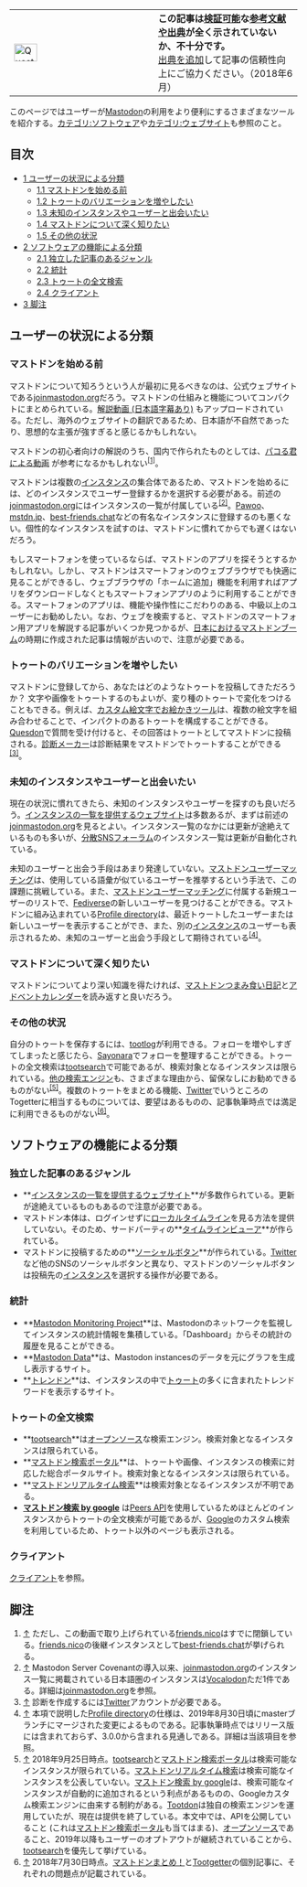 <div>

<table role="presentation">
<colgroup>
<col style="width: 50%" />
<col style="width: 50%" />
</colgroup>
<tbody>
<tr class="odd">
<td><div>
<img src="/images/thumb/6/64/Question_book-4.svg/40px-Question_book-4.svg.png" srcset="/images/thumb/6/64/Question_book-4.svg/60px-Question_book-4.svg.png 1.5x, /images/thumb/6/64/Question_book-4.svg/80px-Question_book-4.svg.png 2x" width="40" height="31" alt="Question book-4.svg" />
</div></td>
<td><div>
<strong>この記事は<a href="https://ja.wikipedia.org/wiki/%E6%A4%9C%E8%A8%BC%E5%8F%AF%E8%83%BD%E6%80%A7" title="wikipedia:検証可能性">検証可能</a>な<a href="https://ja.wikipedia.org/wiki/%E4%BF%A1%E9%A0%BC%E3%81%A7%E3%81%8D%E3%82%8B%E6%83%85%E5%A0%B1%E6%BA%90" title="wikipedia:信頼できる情報源">参考文献や出典</a>が全く示されていないか、不十分です。</strong><br />
<a href="https://ja.wikipedia.org/wiki/%E5%87%BA%E5%85%B8%E3%82%92%E6%98%8E%E8%A8%98%E3%81%99%E3%82%8B" title="wikipedia:出典を明記する">出典を追加</a>して記事の信頼性向上にご協力ください。<span class="small">（2018年6月）</span>
</div></td>
</tr>
</tbody>
</table>

このページではユーザーが[Mastodon](/Mastodon "Mastodon")の利用をより便利にするさまざまなツールを紹介する。[カテゴリ:ソフトウェア](/%E3%82%AB%E3%83%86%E3%82%B4%E3%83%AA:%E3%82%BD%E3%83%95%E3%83%88%E3%82%A6%E3%82%A7%E3%82%A2 "カテゴリ:ソフトウェア")や[カテゴリ:ウェブサイト](/%E3%82%AB%E3%83%86%E3%82%B4%E3%83%AA:%E3%82%A6%E3%82%A7%E3%83%96%E3%82%B5%E3%82%A4%E3%83%88 "カテゴリ:ウェブサイト")も参照のこと。

<div>

<div lang="ja" dir="ltr">

## 目次

</div>

-   [1 ユーザーの状況による分類](#.E3.83.A6.E3.83.BC.E3.82.B6.E3.83.BC.E3.81.AE.E7.8A.B6.E6.B3.81.E3.81.AB.E3.82.88.E3.82.8B.E5.88.86.E9.A1.9E)
    -   [1.1 マストドンを始める前](#.E3.83.9E.E3.82.B9.E3.83.88.E3.83.89.E3.83.B3.E3.82.92.E5.A7.8B.E3.82.81.E3.82.8B.E5.89.8D)
    -   [1.2 トゥートのバリエーションを増やしたい](#.E3.83.88.E3.82.A5.E3.83.BC.E3.83.88.E3.81.AE.E3.83.90.E3.83.AA.E3.82.A8.E3.83.BC.E3.82.B7.E3.83.A7.E3.83.B3.E3.82.92.E5.A2.97.E3.82.84.E3.81.97.E3.81.9F.E3.81.84)
    -   [1.3 未知のインスタンスやユーザーと出会いたい](#.E6.9C.AA.E7.9F.A5.E3.81.AE.E3.82.A4.E3.83.B3.E3.82.B9.E3.82.BF.E3.83.B3.E3.82.B9.E3.82.84.E3.83.A6.E3.83.BC.E3.82.B6.E3.83.BC.E3.81.A8.E5.87.BA.E4.BC.9A.E3.81.84.E3.81.9F.E3.81.84)
    -   [1.4 マストドンについて深く知りたい](#.E3.83.9E.E3.82.B9.E3.83.88.E3.83.89.E3.83.B3.E3.81.AB.E3.81.A4.E3.81.84.E3.81.A6.E6.B7.B1.E3.81.8F.E7.9F.A5.E3.82.8A.E3.81.9F.E3.81.84)
    -   [1.5 その他の状況](#.E3.81.9D.E3.81.AE.E4.BB.96.E3.81.AE.E7.8A.B6.E6.B3.81)
-   [2 ソフトウェアの機能による分類](#.E3.82.BD.E3.83.95.E3.83.88.E3.82.A6.E3.82.A7.E3.82.A2.E3.81.AE.E6.A9.9F.E8.83.BD.E3.81.AB.E3.82.88.E3.82.8B.E5.88.86.E9.A1.9E)
    -   [2.1 独立した記事のあるジャンル](#.E7.8B.AC.E7.AB.8B.E3.81.97.E3.81.9F.E8.A8.98.E4.BA.8B.E3.81.AE.E3.81.82.E3.82.8B.E3.82.B8.E3.83.A3.E3.83.B3.E3.83.AB)
    -   [2.2 統計](#.E7.B5.B1.E8.A8.88)
    -   [2.3 トゥートの全文検索](#.E3.83.88.E3.82.A5.E3.83.BC.E3.83.88.E3.81.AE.E5.85.A8.E6.96.87.E6.A4.9C.E7.B4.A2)
    -   [2.4 クライアント](#.E3.82.AF.E3.83.A9.E3.82.A4.E3.82.A2.E3.83.B3.E3.83.88)
-   [3 脚注](#.E8.84.9A.E6.B3.A8)

</div>

## ユーザーの状況による分類

### マストドンを始める前

マストドンについて知ろうという人が最初に見るべきなのは、公式ウェブサイトである[joinmastodon.org](/Joinmastodon.org "Joinmastodon.org")だろう。マストドンの仕組みと機能についてコンパクトにまとめられている。<a href="https://www.youtube.com/watch?v=IPSbNdBmWKE" rel="nofollow">解説動画 (日本語字幕あり)</a> もアップロードされている。ただし、海外のウェブサイトの翻訳であるため、日本語が不自然であったり、思想的な主張が強すぎると感じるかもしれない。

マストドンの初心者向けの解説のうち、国内で作られたものとしては、<a href="http://www.nicovideo.jp/watch/sm32474021" rel="nofollow">パコる君による動画</a> が参考になるかもしれない<sup>[\[1\]](#cite_note-1)</sup>。

マストドンは複数の[インスタンス](/%E3%82%A4%E3%83%B3%E3%82%B9%E3%82%BF%E3%83%B3%E3%82%B9 "インスタンス")の集合体であるため、マストドンを始めるには、どのインスタンスでユーザー登録するかを選択する必要がある。前述の[joinmastodon.org](/Joinmastodon.org "Joinmastodon.org")にはインスタンスの一覧が付属している<sup>[\[2\]](#cite_note-2)</sup>。[Pawoo](/Pawoo "Pawoo")、[mstdn.jp](/Mstdn.jp "Mstdn.jp")、[best-friends.chat](/Best-friends.chat "Best-friends.chat")などの有名なインスタンスに登録するのも悪くない。個性的なインスタンスを試すのは、マストドンに慣れてからでも遅くはないだろう。

もしスマートフォンを使っているならば、マストドンのアプリを探そうとするかもしれない。しかし、マストドンはスマートフォンのウェブブラウザでも快適に見ることができるし、ウェブブラウザの「ホームに追加」機能を利用すればアプリをダウンロードしなくともスマートフォンアプリのように利用することができる。スマートフォンのアプリは、機能や操作性にこだわりのある、中級以上のユーザーにお勧めしたい。なお、ウェブを検索すると、マストドンのスマートフォン用アプリを解説する記事がいくつか見つかるが、[日本におけるマストドンブーム](/%E6%97%A5%E6%9C%AC%E3%81%AB%E3%81%8A%E3%81%91%E3%82%8B%E3%83%9E%E3%82%B9%E3%83%88%E3%83%89%E3%83%B3%E3%83%96%E3%83%BC%E3%83%A0 "日本におけるマストドンブーム")の時期に作成された記事は情報が古いので、注意が必要である。

### トゥートのバリエーションを増やしたい

マストドンに登録してから、あなたはどのようなトゥートを投稿してきただろうか？ 文字や画像をトゥートするのもよいが、変り種のトゥートで変化をつけることもできる。例えば、[カスタム絵文字でお絵かきツール](/%E3%82%AB%E3%82%B9%E3%82%BF%E3%83%A0%E7%B5%B5%E6%96%87%E5%AD%97%E3%81%A7%E3%81%8A%E7%B5%B5%E3%81%8B%E3%81%8D%E3%83%84%E3%83%BC%E3%83%AB "カスタム絵文字でお絵かきツール")は、複数の絵文字を組み合わせることで、インパクトのあるトゥートを構成することができる。[Quesdon](/Quesdon "Quesdon")で質問を受け付けると、その回答はトゥートとしてマストドンに投稿される。[診断メーカー](/%E8%A8%BA%E6%96%AD%E3%83%A1%E3%83%BC%E3%82%AB%E3%83%BC "診断メーカー")は診断結果をマストドンでトゥートすることができる<sup>[\[3\]](#cite_note-3)</sup>。

### 未知のインスタンスやユーザーと出会いたい

現在の状況に慣れてきたら、未知のインスタンスやユーザーを探すのも良いだろう。[インスタンスの一覧を提供するウェブサイト](/%E3%82%A4%E3%83%B3%E3%82%B9%E3%82%BF%E3%83%B3%E3%82%B9%E3%81%AE%E4%B8%80%E8%A6%A7%E3%82%92%E6%8F%90%E4%BE%9B%E3%81%99%E3%82%8B%E3%82%A6%E3%82%A7%E3%83%96%E3%82%B5%E3%82%A4%E3%83%88 "インスタンスの一覧を提供するウェブサイト")は多数あるが、まずは前述の[joinmastodon.org](/Joinmastodon.org "Joinmastodon.org")を見るとよい。インスタンス一覧のなかには更新が途絶えているものも多いが、[分散SNSフォーラム](/%E5%88%86%E6%95%A3SNS%E3%83%95%E3%82%A9%E3%83%BC%E3%83%A9%E3%83%A0 "分散SNSフォーラム")のインスタンス一覧は更新が自動化されている。

未知のユーザーと出会う手段はあまり発達していない。[マストドンユーザーマッチング](/%E3%83%9E%E3%82%B9%E3%83%88%E3%83%89%E3%83%B3%E3%83%A6%E3%83%BC%E3%82%B6%E3%83%BC%E3%83%9E%E3%83%83%E3%83%81%E3%83%B3%E3%82%B0 "マストドンユーザーマッチング")は、使用している語彙が似ているユーザーを推挙するという手法で、この課題に挑戦している。また、[マストドンユーザーマッチング](/%E3%83%9E%E3%82%B9%E3%83%88%E3%83%89%E3%83%B3%E3%83%A6%E3%83%BC%E3%82%B6%E3%83%BC%E3%83%9E%E3%83%83%E3%83%81%E3%83%B3%E3%82%B0 "マストドンユーザーマッチング")に付属する新規ユーザーのリストで、[Fediverse](/Fediverse "Fediverse")の新しいユーザーを見つけることができる。マストドンに組み込まれている[Profile directory](/Profile_directory "Profile directory")は、最近トゥートしたユーザーまたは新しいユーザーを表示することができ、また、別の[インスタンス](/%E3%82%A4%E3%83%B3%E3%82%B9%E3%82%BF%E3%83%B3%E3%82%B9 "インスタンス")のユーザーも表示されるため、未知のユーザーと出会う手段として期待されている<sup>[\[4\]](#cite_note-4)</sup>。

### マストドンについて深く知りたい

マストドンについてより深い知識を得たければ、[マストドンつまみ食い日記](/%E3%83%9E%E3%82%B9%E3%83%88%E3%83%89%E3%83%B3%E3%81%A4%E3%81%BE%E3%81%BF%E9%A3%9F%E3%81%84%E6%97%A5%E8%A8%98 "マストドンつまみ食い日記")と[アドベントカレンダー](/%E3%82%A2%E3%83%89%E3%83%99%E3%83%B3%E3%83%88%E3%82%AB%E3%83%AC%E3%83%B3%E3%83%80%E3%83%BC "アドベントカレンダー")を読み返すと良いだろう。

### その他の状況

自分のトゥートを保存するには、[tootlog](/Tootlog "Tootlog")が利用できる。フォローを増やしすぎてしまったと感じたら、[Sayonara](/Sayonara "Sayonara")でフォローを整理することができる。トゥートの全文検索は[tootsearch](/Tootsearch "Tootsearch")で可能であるが、検索対象となるインスタンスは限られている。[他の検索エンジン](/%E3%82%AB%E3%83%86%E3%82%B4%E3%83%AA:%E6%A4%9C%E7%B4%A2%E3%82%A8%E3%83%B3%E3%82%B8%E3%83%B3 "カテゴリ:検索エンジン")も、さまざまな理由から、留保なしにお勧めできるものがない<sup>[\[5\]](#cite_note-5)</sup>。複数のトゥートをまとめる機能、[Twitter](/Twitter "Twitter")でいうところのTogetterに相当するものについては、要望はあるものの、記事執筆時点では満足に利用できるものがない<sup>[\[6\]](#cite_note-6)</sup>。

## ソフトウェアの機能による分類

### 独立した記事のあるジャンル

-   **[インスタンスの一覧を提供するウェブサイト](/%E3%82%A4%E3%83%B3%E3%82%B9%E3%82%BF%E3%83%B3%E3%82%B9%E3%81%AE%E4%B8%80%E8%A6%A7%E3%82%92%E6%8F%90%E4%BE%9B%E3%81%99%E3%82%8B%E3%82%A6%E3%82%A7%E3%83%96%E3%82%B5%E3%82%A4%E3%83%88 "インスタンスの一覧を提供するウェブサイト")**が多数作られている。更新が途絶えているものもあるので注意が必要である。
-   マストドン本体は、ログインせずに[ローカルタイムライン](/%E3%83%AD%E3%83%BC%E3%82%AB%E3%83%AB%E3%82%BF%E3%82%A4%E3%83%A0%E3%83%A9%E3%82%A4%E3%83%B3 "ローカルタイムライン")を見る方法を提供していない。そのため、サードパーティの**[タイムラインビューア](/%E3%82%BF%E3%82%A4%E3%83%A0%E3%83%A9%E3%82%A4%E3%83%B3%E3%83%93%E3%83%A5%E3%83%BC%E3%82%A2 "タイムラインビューア")**が作られている。
-   マストドンに投稿するための**[ソーシャルボタン](/%E3%82%BD%E3%83%BC%E3%82%B7%E3%83%A3%E3%83%AB%E3%83%9C%E3%82%BF%E3%83%B3 "ソーシャルボタン")**が作られている。[Twitter](/Twitter "Twitter")など他のSNSのソーシャルボタンと異なり、マストドンのソーシャルボタンは投稿先の[インスタンス](/%E3%82%A4%E3%83%B3%E3%82%B9%E3%82%BF%E3%83%B3%E3%82%B9 "インスタンス")を選択する操作が必要である。

### 統計

-   **<a href="https://mnm.social/" rel="nofollow">Mastodon Monitoring Project</a>**は、Mastodonのネットワークを監視してインスタンスの統計情報を集積している。「Dashboard」からその統計の履歴を見ることができる。
-   **<a href="https://metadon.jemu.name/" rel="nofollow">Mastodon Data</a>**は、Mastodon instancesのデータを元にグラフを生成し表示するサイト。
-   **[トレンドン](/%E3%83%88%E3%83%AC%E3%83%B3%E3%83%89%E3%83%B3 "トレンドン")**は、インスタンスの中で[トゥート](/%E3%83%88%E3%82%A5%E3%83%BC%E3%83%88 "トゥート")の多くに含まれたトレンドワードを表示するサイト。

### トゥートの全文検索

-   **[tootsearch](/Tootsearch "Tootsearch")**は[オープンソース](/%E3%82%AA%E3%83%BC%E3%83%97%E3%83%B3%E3%82%BD%E3%83%BC%E3%82%B9 "オープンソース")な検索エンジン。検索対象となるインスタンスは限られている。
-   **[マストドン検索ポータル](/%E3%83%9E%E3%82%B9%E3%83%88%E3%83%89%E3%83%B3%E6%A4%9C%E7%B4%A2%E3%83%9D%E3%83%BC%E3%82%BF%E3%83%AB "マストドン検索ポータル")**は、トゥートや画像、インスタンスの検索に対応した総合ポータルサイト。検索対象となるインスタンスは限られている。
-   **[マストドンリアルタイム検索](/%E3%83%9E%E3%82%B9%E3%83%88%E3%83%89%E3%83%B3%E3%83%AA%E3%82%A2%E3%83%AB%E3%82%BF%E3%82%A4%E3%83%A0%E6%A4%9C%E7%B4%A2 "マストドンリアルタイム検索")**は検索対象となるインスタンスが不明である。
-   **[マストドン検索 by google](/%E3%83%9E%E3%82%B9%E3%83%88%E3%83%89%E3%83%B3%E6%A4%9C%E7%B4%A2_by_google "マストドン検索 by google")** は[Peers API](/Peers_API "Peers API")を使用しているためほとんどのインスタンスからトゥートの全文検索が可能であるが、[Google](https://ja.wikipedia.org/wiki/Google "w:Google")のカスタム検索を利用しているため、トゥート以外のページも表示される。

### クライアント

[クライアント](/%E3%82%AF%E3%83%A9%E3%82%A4%E3%82%A2%E3%83%B3%E3%83%88 "クライアント")を参照。

## 脚注

<div>

1.  [↑](#cite_ref-1) ただし、この動画で取り上げられている[friends.nico](/Friends.nico "Friends.nico")はすでに閉鎖している。[friends.nico](/Friends.nico "Friends.nico")の後継インスタンスとして[best-friends.chat](/Best-friends.chat "Best-friends.chat")が挙げられる。
2.  [↑](#cite_ref-2) Mastodon Server Covenantの導入以来、[joinmastodon.org](/Joinmastodon.org "Joinmastodon.org")のインスタンス一覧に掲載されている日本語圏のインスタンスは[Vocalodon](/Vocalodon "Vocalodon")ただ1件である。詳細は[joinmastodon.org](/Joinmastodon.org "Joinmastodon.org")を参照。
3.  [↑](#cite_ref-3) 診断を作成するには[Twitter](/Twitter "Twitter")アカウントが必要である。
4.  [↑](#cite_ref-4) 本項で説明した[Profile directory](/Profile_directory "Profile directory")の仕様は、2019年8月30日頃にmasterブランチにマージされた変更によるものである。記事執筆時点ではリリース版には含まれておらず、3.0.0から含まれる見通しである。詳細は当該項目を参照。
5.  [↑](#cite_ref-5) 2018年9月25日時点。[tootsearch](/Tootsearch "Tootsearch")と[マストドン検索ポータル](/%E3%83%9E%E3%82%B9%E3%83%88%E3%83%89%E3%83%B3%E6%A4%9C%E7%B4%A2%E3%83%9D%E3%83%BC%E3%82%BF%E3%83%AB "マストドン検索ポータル")は検索可能なインスタンスが限られている。[マストドンリアルタイム検索](/%E3%83%9E%E3%82%B9%E3%83%88%E3%83%89%E3%83%B3%E3%83%AA%E3%82%A2%E3%83%AB%E3%82%BF%E3%82%A4%E3%83%A0%E6%A4%9C%E7%B4%A2 "マストドンリアルタイム検索")は検索可能なインスタンスを公表していない。[マストドン検索 by google](/%E3%83%9E%E3%82%B9%E3%83%88%E3%83%89%E3%83%B3%E6%A4%9C%E7%B4%A2_by_google "マストドン検索 by google")は、検索可能なインスタンスが自動的に追加されるという利点があるものの、Googleカスタム検索エンジンに由来する制約がある。[Tootdon](/Tootdon "Tootdon")は独自の検索エンジンを運用していたが、現在は提供を終了している。本文中では、APIを公開していること (これは[マストドン検索ポータル](/%E3%83%9E%E3%82%B9%E3%83%88%E3%83%89%E3%83%B3%E6%A4%9C%E7%B4%A2%E3%83%9D%E3%83%BC%E3%82%BF%E3%83%AB "マストドン検索ポータル")も当てはまる)、[オープンソース](/%E3%82%AA%E3%83%BC%E3%83%97%E3%83%B3%E3%82%BD%E3%83%BC%E3%82%B9 "オープンソース")であること、2019年以降もユーザーのオプトアウトが継続されていることから、[tootsearch](/Tootsearch "Tootsearch")を優先して挙げている。
6.  [↑](#cite_ref-6) 2018年7月30日時点。[マストドンまとめ！](/%E3%83%9E%E3%82%B9%E3%83%88%E3%83%89%E3%83%B3%E3%81%BE%E3%81%A8%E3%82%81%EF%BC%81 "マストドンまとめ！")と[Tootgetter](/Tootgetter "Tootgetter")の個別記事に、それぞれの問題点が記載されている。

</div>

</div>
